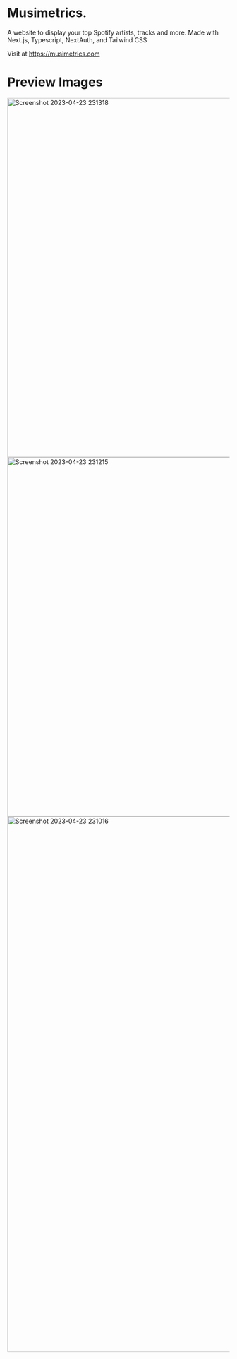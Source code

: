 # Musimetrics.
A website to display your top Spotify artists, tracks and more. Made with Next.js, Typescript, NextAuth, and Tailwind CSS

Visit at https://musimetrics.com

# Preview Images
<img width="815" alt="Screenshot 2023-04-23 231318" src="https://user-images.githubusercontent.com/122135216/233892114-1ae73191-8fbc-472a-bed9-f0c54b2802b8.png">
<img width="815" alt="Screenshot 2023-04-23 231215" src="https://user-images.githubusercontent.com/122135216/233892015-8f492e40-0235-409b-ba4f-27942ed34580.png">
<img width="1215" alt="Screenshot 2023-04-23 231016" src="https://user-images.githubusercontent.com/122135216/233891803-0b51fb51-7fea-43b0-b37a-3f61a11cf874.png">
